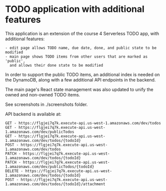 TODO application with additional features
===

This application is an extension of the course 4 Serverless TODO app,
with additional features:

    - edit page allows TODO name, due date, done, and public state to be modified
    - main page shows TODO items from other users that are marked as 'public',
      and allows their done state to be modified

In order to support the public TODO items, an additional index is needed on the
DynamoDB, along with a few additional API endpoints in the backend.

The main page's React state management was also updated to unify the owned and
non-owned TODO items.

See screenshots in ./screenshots folder.

API backend is available at:

    GET - https://flgjei7q7k.execute-api.us-west-1.amazonaws.com/dev/todos
    GET - https://flgjei7q7k.execute-api.us-west-1.amazonaws.com/dev/publicTodos
    GET - https://flgjei7q7k.execute-api.us-west-1.amazonaws.com/dev/todos/{todoId}
    POST - https://flgjei7q7k.execute-api.us-west-1.amazonaws.com/dev/todos
    PATCH - https://flgjei7q7k.execute-api.us-west-1.amazonaws.com/dev/todos/{todoId}
    PATCH - https://flgjei7q7k.execute-api.us-west-1.amazonaws.com/dev/publicTodos/{todoId}
    DELETE - https://flgjei7q7k.execute-api.us-west-1.amazonaws.com/dev/todos/{todoId}
    POST - https://flgjei7q7k.execute-api.us-west-1.amazonaws.com/dev/todos/{todoId}/attachment